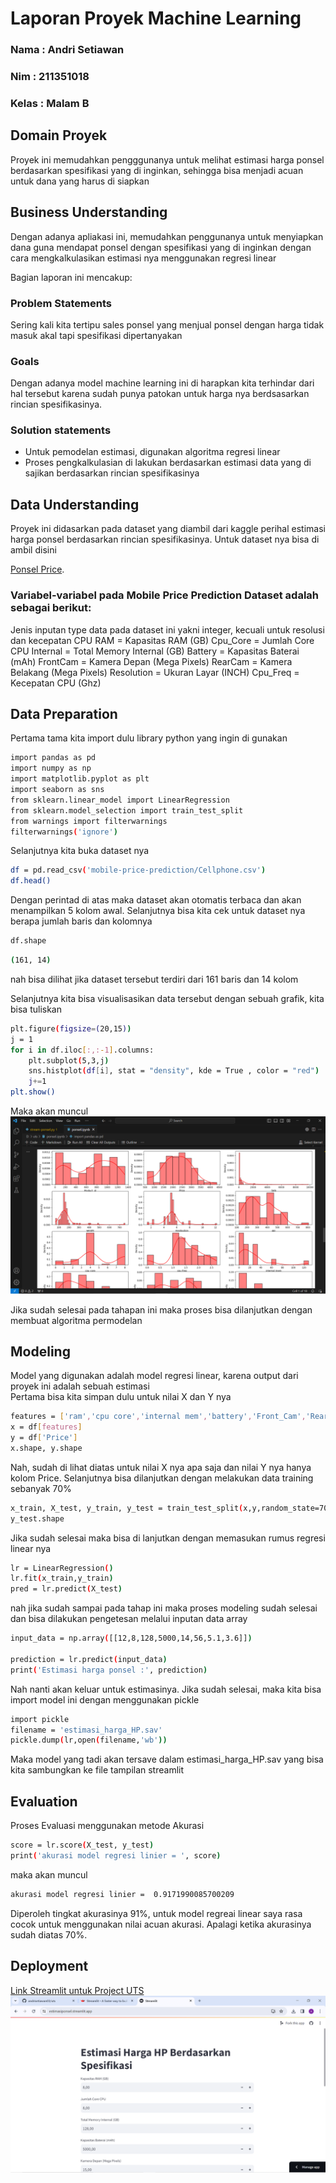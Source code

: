 # Laporan Proyek Machine Learning
### Nama : Andri Setiawan
### Nim : 211351018
### Kelas : Malam B

## Domain Proyek

Proyek ini memudahkan pengggunanya untuk melihat estimasi harga ponsel berdasarkan spesifikasi yang di inginkan, sehingga bisa menjadi acuan untuk dana yang harus di siapkan


## Business Understanding

Dengan adanya apliakasi ini, memudahkan penggunanya untuk menyiapkan dana guna mendapat ponsel dengan spesifikasi yang di inginkan dengan cara mengkalkulasikan estimasi nya menggunakan regresi linear

Bagian laporan ini mencakup:

### Problem Statements

Sering kali kita tertipu sales ponsel yang menjual ponsel dengan harga tidak masuk akal tapi spesifikasi dipertanyakan

### Goals

Dengan adanya model machine learning ini di harapkan kita terhindar dari hal tersebut karena sudah punya patokan untuk harga nya berdsasarkan rincian spesifikasinya.

  ### Solution statements
  - Untuk pemodelan estimasi, digunakan algoritma regresi linear
  - Proses pengkalkulasian di lakukan berdasarkan estimasi data yang di sajikan berdasarkan rincian spesifikasinya

## Data Understanding
Proyek ini didasarkan pada dataset yang diambil dari kaggle perihal estimasi harga ponsel berdasarkan rincian spesifikasinya. Untuk dataset nya bisa di ambil disini<br>

[Ponsel Price](https://www.kaggle.com/datasets/mohannapd/mobile-price-prediction).

### Variabel-variabel pada Mobile Price Prediction Dataset adalah sebagai berikut:
Jenis inputan type data pada dataset ini yakni integer, kecuali untuk resolusi dan kecepatan CPU
RAM = Kapasitas RAM (GB)
Cpu_Core = Jumlah Core CPU
Internal = Total Memory Internal (GB)
Battery = Kapasitas Baterai (mAh)
FrontCam = Kamera Depan (Mega Pixels)
RearCam = Kamera Belakang (Mega Pixels)
Resolution = Ukuran Layar (INCH)
Cpu_Freq = Kecepatan CPU (Ghz)

## Data Preparation
Pertama tama kita import dulu library python yang ingin di gunakan
```bash
import pandas as pd
import numpy as np
import matplotlib.pyplot as plt
import seaborn as sns
from sklearn.linear_model import LinearRegression
from sklearn.model_selection import train_test_split
from warnings import filterwarnings
filterwarnings('ignore')
```
Selanjutnya kita buka dataset nya

```bash
df = pd.read_csv('mobile-price-prediction/Cellphone.csv')
df.head()
```
Dengan perintad di atas maka dataset akan otomatis terbaca dan akan menampilkan 5 kolom awal.
Selanjutnya bisa kita cek untuk dataset nya berapa jumlah baris dan kolomnya

```bash
df.shape
```
```bash
(161, 14)
```
nah bisa dilihat jika dataset tersebut terdiri dari 161 baris dan 14 kolom

Selanjutnya kita bisa visualisasikan data tersebut dengan sebuah grafik, kita bisa tuliskan
```bash
plt.figure(figsize=(20,15))
j = 1
for i in df.iloc[:,:-1].columns:
    plt.subplot(5,3,j)
    sns.histplot(df[i], stat = "density", kde = True , color = "red")
    j+=1
plt.show()
```
Maka akan muncul
![alt text](https://github.com/andrisetiawan03/uts/blob/main/grafik.png)

Jika sudah selesai pada tahapan ini maka proses bisa dilanjutkan dengan membuat algoritma permodelan


## Modeling
Model yang digunakan adalah model regresi linear, karena output dari proyek ini adalah sebuah estimasi<br>
Pertama bisa kita simpan dulu untuk nilai X dan Y nya

```bash
features = ['ram','cpu core','internal mem','battery','Front_Cam','RearCam','resoloution','cpu freq']
x = df[features]
y = df['Price']
x.shape, y.shape
```
Nah, sudah di lihat diatas untuk nilai X nya apa saja dan nilai Y nya hanya kolom Price.
Selanjutnya bisa dilanjutkan dengan melakukan data training sebanyak 70%
```bash
x_train, X_test, y_train, y_test = train_test_split(x,y,random_state=70)
y_test.shape
```
Jika sudah selesai maka bisa di lanjutkan dengan memasukan rumus regresi linear nya

```bash
lr = LinearRegression()
lr.fit(x_train,y_train)
pred = lr.predict(X_test)
```
nah jika sudah sampai pada tahap ini maka proses modeling sudah selesai dan bisa dilakukan pengetesan melalui inputan data array
```bash
input_data = np.array([[12,8,128,5000,14,56,5.1,3.6]])

prediction = lr.predict(input_data)
print('Estimasi harga ponsel :', prediction)
```
Nah nanti akan keluar untuk estimasinya.
Jika sudah selesai, maka kita bisa import model ini dengan menggunakan pickle
```bash
import pickle
filename = 'estimasi_harga_HP.sav'
pickle.dump(lr,open(filename,'wb'))
```
Maka model yang tadi akan tersave dalam estimasi_harga_HP.sav yang bisa kita sambungkan ke file tampilan streamlit

## Evaluation
Proses Evaluasi menggunakan metode Akurasi
```bash
score = lr.score(X_test, y_test)
print('akurasi model regresi linier = ', score)
```
maka akan muncul
```bash
akurasi model regresi linier =  0.9171990085700209
```
Diperoleh tingkat akurasinya 91%, untuk model regreai linear saya rasa cocok untuk menggunakan nilai acuan akurasi. Apalagi ketika akurasinya sudah diatas 70%.

## Deployment
[Link Streamlit untuk Project UTS](https://estimasiponsel.streamlit.app/)
![alt text](https://github.com/andrisetiawan03/uts/blob/main/tampilan.png)
